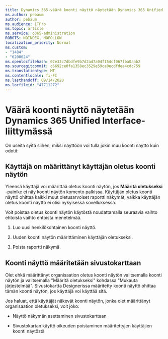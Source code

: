 ```yaml
---
title: Dynamics 365-väärä koonti näyttö näytetään Dynamics 365 Unified Interface-liittymässä
ms.author: pebaum
author: pebaum
ms.audience: ITPro
ms.topic: article
ms.service: o365-administration
ROBOTS: NOINDEX, NOFOLLOW
localization_priority: Normal
ms.custom:
- "1484"
- "6200024"
ms.openlocfilehash: 02e33c7dbdfe9b7d2ad7a04f154cf067fba0aab2
ms.sourcegitcommit: c6692ce0fa1358ec3529e59ca0ecdfdea4cdc759
ms.translationtype: MT
ms.contentlocale: fi-FI
ms.lasthandoff: 09/14/2020
ms.locfileid: "47711272"
---
```

# <a name="wrong-dashboard-shows-in-dynamics-365-unified-interface"></a>Väärä koonti näyttö näytetään Dynamics 365 Unified Interface-liittymässä

On useita syitä siihen, miksi näyttöön voi tulla jokin muu koonti näyttö kuin odotit:

## <a name="the-user-has-set-a-user-default-dashboard"></a>Käyttäjä on määrittänyt käyttäjän oletus koonti näytön 

Yleensä käyttäjä voi määrittää oletus koonti näytön, jos **Määritä oletukseksi** -painike ei näy koonti näytön komento palkissa. Käyttäjän oletus koonti näyttö ohittaa kaikki muut oletusarvoiset raportti näkymät, vaikka käyttäjän oletus koonti näyttö ei olisi nykyisessä sovelluksessa.

Voit poistaa oletus koonti näytön käytöstä noudattamalla seuraavia vaihto ehtoista vaihto ehtoista menetelmää.

1. Luo uusi henkilökohtainen koonti näyttö.

2. Uuden koonti näytön määrittäminen käyttäjän oletukseksi.

3. Poista raportti näkymä.

## <a name="the-dashboard-is-set-in-the-sitemap"></a>Koonti näyttö määritetään sivustokarttaan

Olet ehkä määrittänyt organisaation oletus koonti näytön valitsemalla koonti näytön ja valitsemalla "Määritä oletukseksi" kohdassa "Mukauta järjestelmää". Sivustokartta Designerissa määritetty koonti näyttö ohittaa tämän koonti näytön, jos käyttäjä voi käyttää sitä.

Jos haluat, että käyttäjät näkevät koonti näytön, jonka olet määrittänyt organisaation oletukseksi, voit joko:

* Näyttö näkymän asettaminen sivustokarttaan

* Sivustokartan käyttö oikeuden poistaminen määritettyjen käyttäjien koonti näytöstä
